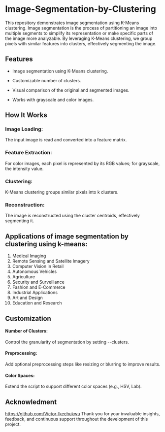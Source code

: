 # Image-Segmentation-by-Clustering
This repository demonstrates image segmentation using K-Means clustering. Image segmentation is the process of partitioning an image into multiple segments to simplify its representation or make specific parts of the image more analyzable. By leveraging K-Means clustering, we group pixels with similar features into clusters, effectively segmenting the image.

## Features

* Image segmentation using K-Means clustering.

* Customizable number of clusters.

* Visual comparison of the original and segmented images.

* Works with grayscale and color images.

## How It Works

### Image Loading: 
The input image is read and converted into a feature matrix.

### Feature Extraction: 
For color images, each pixel is represented by its RGB values; for grayscale, the intensity value.

### Clustering: 
K-Means clustering groups similar pixels into k clusters.

### Reconstruction: 
The image is reconstructed using the cluster centroids, effectively segmenting it.

## Applications of image segmentation by clustering using k-means:
1. Medical Imaging
2. Remote Sensing and Satellite Imagery
3. Computer Vision in Retail
4. Autonomous Vehicles
5. Agriculture
6. Security and Surveillance
7. Fashion and E-Commerce
8. Industrial Applications
9. Art and Design
10. Education and Research

## Customization

#### Number of Clusters: 
Control the granularity of segmentation by setting --clusters.

#### Preprocessing: 
Add optional preprocessing steps like resizing or blurring to improve results.

#### Color Spaces: 
Extend the script to support different color spaces (e.g., HSV, Lab).

## Acknowledment
https://github.com/Victor-Ikechukwu Thank you for your invaluable insights, feedback, and continuous support throughout the development of this project.
